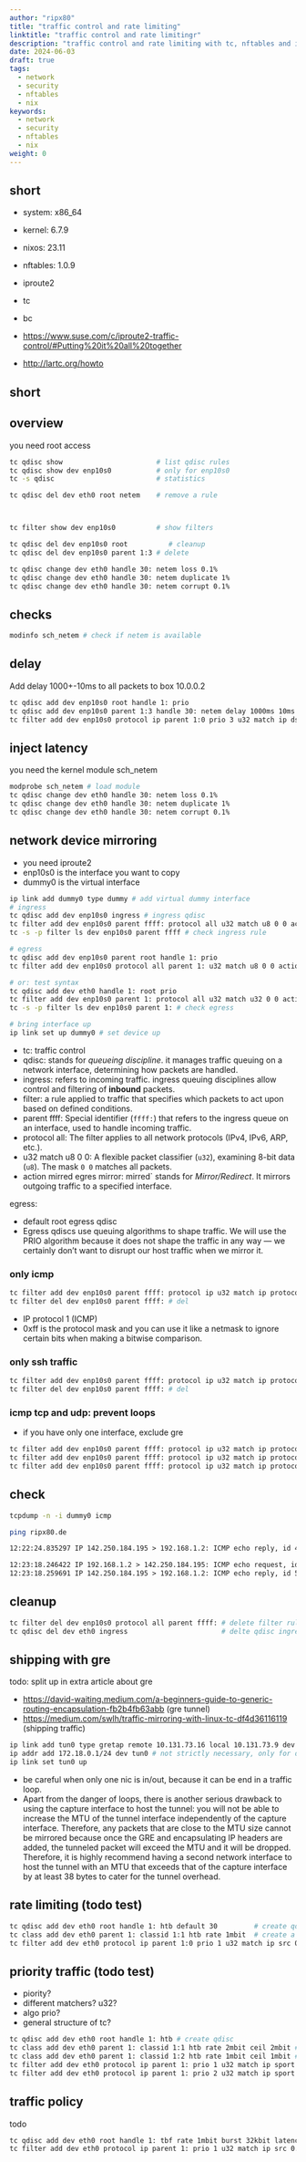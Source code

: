 ```yaml
---
author: "ripx80"
title: "traffic control and rate limiting"
linktitle: "traffic control and rate limitingr"
description: "traffic control and rate limiting with tc, nftables and iproute2"
date: 2024-06-03
draft: true
tags:
  - network
  - security
  - nftables
  - nix
keywords:
  - network
  - security
  - nftables
  - nix
weight: 0
---
```


## short

- system: x86_64
- kernel: 6.7.9
- nixos: 23.11
- nftables: 1.0.9
- iproute2
- tc
- bc

- <https://www.suse.com/c/iproute2-traffic-control/#Putting%20it%20all%20together>
- <http://lartc.org/howto>

## short

## overview

you need root access

```sh
tc qdisc show                       # list qdisc rules
tc qdisc show dev enp10s0           # only for enp10s0
tc -s qdisc                         # statistics

tc qdisc del dev eth0 root netem    # remove a rule



tc filter show dev enp10s0          # show filters

tc qdisc del dev enp10s0 root          # cleanup
tc qdisc del dev enp10s0 parent 1:3 # delete

tc qdisc change dev eth0 handle 30: netem loss 0.1%
tc qdisc change dev eth0 handle 30: netem duplicate 1%
tc qdisc change dev eth0 handle 30: netem corrupt 0.1%
```

## checks

```sh
modinfo sch_netem # check if netem is available
```

## delay

Add delay 1000+-10ms to all packets to box 10.0.0.2

```sh
tc qdisc add dev enp10s0 root handle 1: prio
tc qdisc add dev enp10s0 parent 1:3 handle 30: netem delay 1000ms 10ms  distribution normal
tc filter add dev enp10s0 protocol ip parent 1:0 prio 3 u32 match ip dst 10.0.0.2/32 flowid 1:3
```

## inject latency

you need the kernel module sch_netem

```sh
modprobe sch_netem # load module
tc qdisc change dev eth0 handle 30: netem loss 0.1%
tc qdisc change dev eth0 handle 30: netem duplicate 1%
tc qdisc change dev eth0 handle 30: netem corrupt 0.1%
```

## network device mirroring

- you need iproute2
- enp10s0 is the interface you want to copy
- dummy0 is the virtual interface

```sh
ip link add dummy0 type dummy # add virtual dummy interface
# ingress
tc qdisc add dev enp10s0 ingress # ingress qdisc
tc filter add dev enp10s0 parent ffff: protocol all u32 match u8 0 0 action mirred egress mirror dev dummy0 # add filter ingress mirror
tc -s -p filter ls dev enp10s0 parent ffff # check ingress rule

# egress
tc qdisc add dev enp10s0 parent root handle 1: prio
tc filter add dev enp10s0 protocol all parent 1: u32 match u8 0 0 action mirred ingress mirror dev dummy0

# or: test syntax
tc qdisc add dev eth0 handle 1: root prio
tc filter add dev enp10s0 parent 1: protocol all u32 match u32 0 0 action mirred egress mirror dev dummy0
tc -s -p filter ls dev enp10s0 parent 1: # check egress

# bring interface up
ip link set up dummy0 # set device up
```

- tc: traffic control
- qdisc: stands for *queueing discipline*. it manages traffic queuing on a network interface, determining how packets are handled.
- ingress: refers to incoming traffic. ingress queuing disciplines allow control and filtering of **inbound** packets.
- filter: a rule applied to traffic that specifies which packets to act upon based on defined conditions.
- parent ffff: Special identifier (`ffff:`) that refers to the ingress queue on an interface, used to handle incoming traffic.
- protocol all: The filter applies to all network protocols (IPv4, IPv6, ARP, etc.).
- u32 match u8 0 0: A flexible packet classifier (`u32`), examining 8-bit data (`u8`). The mask `0 0` matches all packets.
- action mirred egres mirror: mirred` stands for *Mirror/Redirect*. It mirrors outgoing traffic to a specified interface.

egress:

- default root egress qdisc
- Egress qdiscs use queuing algorithms to shape traffic. We will use the PRIO algorithm because it does not shape the traffic in any way — we certainly don’t want to disrupt our host traffic when we mirror it.

### only icmp

```sh
tc filter add dev enp10s0 parent ffff: protocol ip u32 match ip protocol 1 0xff action mirred egress mirror dev dummy0
tc filter del dev enp10s0 parent ffff: # del
```

- IP protocol 1 (ICMP)
- 0xff is the protocol mask and you can use it like a netmask to ignore certain bits when making a bitwise comparison.

### only ssh traffic

```sh
tc filter add dev enp10s0 parent ffff: protocol ip u32 match ip protocol 6 0xff ip dport 22 0xffff action mirred egress mirror dev dummy0
tc filter del dev enp10s0 parent ffff: # del
```

### icmp tcp and udp: prevent loops

- if you have only one interface, exclude gre

```sh
tc filter add dev enp10s0 parent ffff: protocol ip u32 match ip protocol 1 0xff action mirred egress mirror dev dummy0
tc filter add dev enp10s0 parent ffff: protocol ip u32 match ip protocol 6 0xff action mirred egress mirror dev dummy0
tc filter add dev enp10s0 parent ffff: protocol ip u32 match ip protocol 17 0xff action mirred egress mirror dev dummy0
```

## check

```sh
tcpdump -n -i dummy0 icmp
```

```sh
ping ripx80.de
```

```txt
12:22:24.835297 IP 142.250.184.195 > 192.168.1.2: ICMP echo reply, id 4, seq 1, length 64
```

```txt
12:23:18.246422 IP 192.168.1.2 > 142.250.184.195: ICMP echo request, id 5, seq 1, length 64
12:23:18.259691 IP 142.250.184.195 > 192.168.1.2: ICMP echo reply, id 5, seq 1, length 64
```

## cleanup

```sh
tc filter del dev enp10s0 protocol all parent ffff: # delete filter rule
tc qdisc del dev eth0 ingress                       # delte qdisc ingress
```

## shipping with gre

todo: split up in extra article about gre

- <https://david-waiting.medium.com/a-beginners-guide-to-generic-routing-encapsulation-fb2b4fb63abb> (gre tunnel)
- <https://medium.com/swlh/traffic-mirroring-with-linux-tc-df4d36116119> (shipping traffic)

```sh
ip link add tun0 type gretap remote 10.131.73.16 local 10.131.73.9 dev eth1
ip addr add 172.18.0.1/24 dev tun0 # not strictly necessary, only for debug
ip link set tun0 up
```

- be careful when only one nic is in/out, because it can be end in a traffic loop.
- Apart from the danger of loops, there is another serious drawback to using the capture interface to host the tunnel: you will not be able to increase the MTU of the tunnel interface independently of the capture interface. Therefore, any packets that are close to the MTU size cannot be mirrored because once the GRE and encapsulating IP headers are added, the tunneled packet will exceed the MTU and it will be dropped. Therefore, it is highly recommend having a second network interface to host the tunnel with an MTU that exceeds that of the capture interface by at least 38 bytes to cater for the tunnel overhead.

## rate limiting (todo test)

```sh
tc qdisc add dev eth0 root handle 1: htb default 30         # create qdisc
tc class add dev eth0 parent 1: classid 1:1 htb rate 1mbit  # create a class
tc filter add dev eth0 protocol ip parent 1:0 prio 1 u32 match ip src 0.0.0.0/0 flowid 1:1 # create a filter
```

## priority traffic (todo test)

- piority?
- different matchers? u32?
- algo prio?
- general structure of tc?

```sh
tc qdisc add dev eth0 root handle 1: htb # create qdisc
tc class add dev eth0 parent 1: classid 1:1 htb rate 2mbit ceil 2mbit # create class, 1:1 high priority
tc class add dev eth0 parent 1: classid 1:2 htb rate 1mbit ceil 1mbit # create class
tc filter add dev eth0 protocol ip parent 1: prio 1 u32 match ip sport 80 flowid 1:1 # add filter, matched soruce port: http
tc filter add dev eth0 protocol ip parent 1: prio 2 u32 match ip sport 8080 flowid 1:2 # add filter
```

## traffic policy

todo

```sh
tc qdisc add dev eth0 root handle 1: tbf rate 1mbit burst 32kbit latency 50ms
tc filter add dev eth0 protocol ip parent 1: prio 1 u32 match ip src 0.0.0.0/0 police rate 1mbit burst 32kbit drop
```
